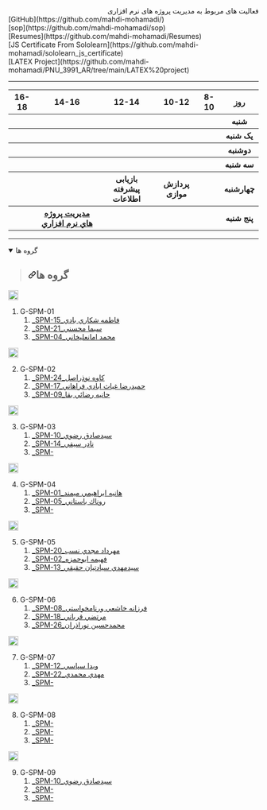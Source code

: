 <div dir='rtl' align='right'>
فعالیت های مربوط به مدیریت پروژه های نرم افزاری</div>
<div>
[GitHub](https://github.com/mahdi-mohamadi/)<br>
[sop](https://github.com/mahdi-mohamadi/sop)<br>
[Resumes](https://github.com/mahdi-mohamadi/Resumes)<br>
[JS Certificate From Sololearn](https://github.com/mahdi-mohamadi/sololearn_js_certificate)<br>
[LATEX Project](https://github.com/mahdi-mohamadi/PNU_3991_AR/tree/main/LATEX%20project)
</div>
<hr style='size:12px;color:#CCC'>
<div dir="ltr">
<table>
  <tbody><tr>
    <th>16-18</th>
    <th>14-16</th>
    <th>12-14</th>
    <th>10-12</th>
    <th>8-10</th>
    <th>روز</th>
  </tr>
  <tr>
    <th></th>
    <th></th>
    <th></th>
    <th></th>
    <th></th>
    <th>شنبه</th>
  </tr>
   <tr>
    <th></th>
    <th></th>
    <th></th>
    <th></th>
    <th></th>
    <th>یک شنبه</th>
  </tr>
   <tr>
    <th></th>
    <th></th>
    <th></th>
    <th></th>
    <th></th>
    <th>دوشنبه</th>
  </tr>
   <tr>
    <th></th>
    <th></th>
    <th></th>
    <th></th>
    <th></th>
    <th>سه شنبه</th>
  </tr>
   <tr>
    <th></th>
    <th></th>
    <th>بازیابی پیشرفته اطلاعات</th>
    <th>پردازش موازی</th>
     <th></th>
    <th>چهارشنبه</th>
  </tr>
   <tr>
    <th></th>
     <th><a href="https://github.com/AliRazavi-edu/PNU_3991/tree/master/_MSc/SoftwareProjectManagement#TOC">مديريت پروژه هاي نرم افزاري</a></th>
     <th></th>
     <th></th>
    <th></th>
    <th>پنج شنبه</th>
  </tr>
</tbody></table>
</div>
<hr style='size:12px;color:#CCC'>
<details open="">
    <summary>گروه ها</summary>
<blockquote>
<h2><a id="user-content-گروه-ها" class="anchor" aria-hidden="true" href="#گروه-ها"><svg class="octicon octicon-link" viewBox="0 0 16 16" version="1.1" width="16" height="16" aria-hidden="true"><path fill-rule="evenodd" d="M7.775 3.275a.75.75 0 001.06 1.06l1.25-1.25a2 2 0 112.83 2.83l-2.5 2.5a2 2 0 01-2.83 0 .75.75 0 00-1.06 1.06 3.5 3.5 0 004.95 0l2.5-2.5a3.5 3.5 0 00-4.95-4.95l-1.25 1.25zm-4.69 9.64a2 2 0 010-2.83l2.5-2.5a2 2 0 012.83 0 .75.75 0 001.06-1.06 3.5 3.5 0 00-4.95 0l-2.5 2.5a3.5 3.5 0 004.95 4.95l1.25-1.25a.75.75 0 00-1.06-1.06l-1.25 1.25a2 2 0 01-2.83 0z"></path></svg></a>گروه ها</h2>
</blockquote>
<p><a href="#TOC"><kbd><g-emoji class="g-emoji" alias="leftwards_arrow_with_hook" fallback-src="https://github.githubassets.com/images/icons/emoji/unicode/21a9.png"><img class="emoji" alt="leftwards_arrow_with_hook" height="20" width="20" src="https://github.githubassets.com/images/icons/emoji/unicode/21a9.png"></g-emoji></kbd></a>
<a name="user-content-g-s01"></a></p>
<ol>
<li>G-SPM-01
<ol>
<li><a href="https://github.com/AliRazavi-edu/PNU_3991/tree/master/_MSc/SoftwareProjectManagement/15_%D9%81%D8%A7%D8%B7%D9%85%D9%87%20%D8%B4%D9%83%D8%A7%D8%B1%D9%8A%20%D8%A8%D8%A7%D8%AF%D9%8A">_SPM-15_فاطمه شكاري بادي</a></li>
<li><a href="https://github.com/AliRazavi-edu/PNU_3991/tree/master/_MSc/SoftwareProjectManagement/21_%D8%B3%D9%8A%D9%85%D8%A7%20%D9%85%D8%AD%D8%B3%D9%86%D9%8A">_SPM-21_سيما محسني</a></li>
<li><a href="https://github.com/AliRazavi-edu/PNU_3991/tree/master/_MSc/SoftwareProjectManagement/04_%D9%85%D8%AD%D9%85%D8%AF%20%D8%A7%D9%85%D8%A7%D9%86%D8%B9%D9%84%D9%8A%D8%AE%D8%A7%D9%86%D9%8A">_SPM-04_محمد امانعليخاني</a></li>
</ol>
</li>
</ol>
<p><a href="#TOC"><kbd><g-emoji class="g-emoji" alias="leftwards_arrow_with_hook" fallback-src="https://github.githubassets.com/images/icons/emoji/unicode/21a9.png"><img class="emoji" alt="leftwards_arrow_with_hook" height="20" width="20" src="https://github.githubassets.com/images/icons/emoji/unicode/21a9.png"></g-emoji></kbd></a>
<a name="user-content-g-s01"></a></p>
<ol start="2">
<li>G-SPM-02
<ol>
<li><a href="https://github.com/AliRazavi-edu/PNU_3991/tree/master/_MSc/SoftwareProjectManagement/24_%D9%83%D8%A7%D9%88%D9%87%20%D9%86%D9%88%D8%B0%D8%B1%D8%A7%D8%B5%D9%84">_SPM-24_كاوه نوذراصل</a></li>
<li><a href="https://github.com/AliRazavi-edu/PNU_3991/tree/master/_MSc/SoftwareProjectManagement/17_%D8%AD%D9%85%D9%8A%D8%AF%D8%B1%D8%B6%D8%A7%20%D8%BA%D9%8A%D8%A7%D8%AB%20%D8%A7%D8%A8%D8%A7%D8%AF%D9%8A%20%D9%81%D8%B1%D8%A7%D9%87%D8%A7%D9%86%D9%8A">_SPM-17_حميدرضا غياث ابادي فراهاني</a></li>
<li><a href="https://github.com/AliRazavi-edu/PNU_3991/tree/master/_MSc/SoftwareProjectManagement/09_%D8%AD%D8%A7%D9%86%D9%8A%D9%87%20%D8%B1%D8%B6%D8%A7%D8%A6%D9%8A%20%D8%A8%D9%82%D8%A7">_SPM-09_حانيه رضائي بقا</a></li>
</ol>
</li>
</ol>
<p><a href="#TOC"><kbd><g-emoji class="g-emoji" alias="leftwards_arrow_with_hook" fallback-src="https://github.githubassets.com/images/icons/emoji/unicode/21a9.png"><img class="emoji" alt="leftwards_arrow_with_hook" height="20" width="20" src="https://github.githubassets.com/images/icons/emoji/unicode/21a9.png"></g-emoji></kbd></a>
<a name="user-content-g-s01"></a></p>
<ol start="3">
<li>G-SPM-03
<ol>
<li><a href="https://github.com/AliRazavi-edu/PNU_3991/tree/master/_MSc/SoftwareProjectManagement/10_%D8%B3%D9%8A%D8%AF%D8%B5%D8%A7%D8%AF%D9%82%20%D8%B1%D8%B6%D9%88%D9%8A">_SPM-10_سيدصادق رضوي</a></li>
<li><a href="https://github.com/AliRazavi-edu/PNU_3991/tree/master/_MSc/SoftwareProjectManagement/14_%D9%86%D8%A7%D8%AF%D8%B1%20%D8%B3%D9%8A%D9%81%D9%8A">_SPM-14_نادر سيفي</a></li>
<li><a href="/AliRazavi-edu/PNU_3991/blob/master/_MSc/SoftwareProjectManagement">_SPM-</a></li>
</ol>
</li>
</ol>
<p><a href="#TOC"><kbd><g-emoji class="g-emoji" alias="leftwards_arrow_with_hook" fallback-src="https://github.githubassets.com/images/icons/emoji/unicode/21a9.png"><img class="emoji" alt="leftwards_arrow_with_hook" height="20" width="20" src="https://github.githubassets.com/images/icons/emoji/unicode/21a9.png"></g-emoji></kbd></a>
<a name="user-content-g-s01"></a></p>
<ol start="4">
<li>G-SPM-04
<ol>
<li><a href="https://github.com/AliRazavi-edu/PNU_3991/tree/master/_MSc/SoftwareProjectManagement/01_%D9%87%D8%A7%D9%86%D9%8A%D9%87%20%D8%A7%D8%A8%D8%B1%D8%A7%D9%87%D9%8A%D9%85%D9%8A%20%D9%85%D9%8A%D9%85%D9%86%D8%AF">_SPM-01_هانيه ابراهيمي ميمند</a></li>
<li><a href="https://github.com/AliRazavi-edu/PNU_3991/tree/master/_MSc/SoftwareProjectManagement/05_%D8%B1%D9%88%D9%86%D8%A7%D9%83%20%D8%A8%D8%A7%D8%B3%D8%AA%D8%A7%D9%86%D9%8A">_SPM-05_روناك باستاني</a></li>
<li><a href="/AliRazavi-edu/PNU_3991/blob/master/_MSc/SoftwareProjectManagement">_SPM-</a></li>
</ol>
</li>
</ol>
<p><a href="#TOC"><kbd><g-emoji class="g-emoji" alias="leftwards_arrow_with_hook" fallback-src="https://github.githubassets.com/images/icons/emoji/unicode/21a9.png"><img class="emoji" alt="leftwards_arrow_with_hook" height="20" width="20" src="https://github.githubassets.com/images/icons/emoji/unicode/21a9.png"></g-emoji></kbd></a>
<a name="user-content-g-s01"></a></p>
<ol start="5">
<li>G-SPM-05
<ol>
<li><a href="https://github.com/AliRazavi-edu/PNU_3991/tree/master/_MSc/SoftwareProjectManagement/20_%D9%85%D9%87%D8%B1%D8%AF%D8%A7%D8%AF%20%D9%85%D8%AC%D8%AF%D9%8A%20%D9%86%D8%B3%D8%A8">_SPM-20_مهرداد مجدي نسب</a></li>
<li><a href="https://github.com/AliRazavi-edu/PNU_3991/tree/master/_MSc/SoftwareProjectManagement/02_%D9%81%D9%87%D9%8A%D9%85%D9%87%20%D8%A7%D8%A8%D9%88%D8%AD%D9%85%D8%B2%D9%87">_SPM-02_فهيمه ابوحمزه</a></li>
<li><a href="https://github.com/AliRazavi-edu/PNU_3991/tree/master/_MSc/SoftwareProjectManagement/13_%D8%B3%D9%8A%D8%AF%D9%85%D9%87%D8%AF%D9%8A%20%D8%B3%D9%8A%D8%A7%D8%AF%D8%AA%D9%8A%D8%A7%D9%86%20%D8%AD%D9%82%D9%8A%D9%82%D9%8A">_SPM-13_سيدمهدي سيادتيان حقيقي</a></li>
</ol>
</li>
</ol>
<p><a href="#TOC"><kbd><g-emoji class="g-emoji" alias="leftwards_arrow_with_hook" fallback-src="https://github.githubassets.com/images/icons/emoji/unicode/21a9.png"><img class="emoji" alt="leftwards_arrow_with_hook" height="20" width="20" src="https://github.githubassets.com/images/icons/emoji/unicode/21a9.png"></g-emoji></kbd></a>
<a name="user-content-g-s01"></a></p>
<ol start="6">
<li>G-SPM-06
<ol>
<li><a href="https://github.com/AliRazavi-edu/PNU_3991/tree/master/_MSc/SoftwareProjectManagement/08_%D9%81%D8%B1%D8%B2%D8%A7%D9%86%D9%87%20%D8%AE%D8%A7%D8%B4%D8%B9%D9%8A%20%D9%88%D8%B1%D9%86%D8%A7%D9%85%D8%AE%D9%88%D8%A7%D8%B3%D8%AA%D9%8A">_SPM-08_فرزانه خاشعي ورنامخواستي</a></li>
<li><a href="https://github.com/AliRazavi-edu/PNU_3991/tree/master/_MSc/SoftwareProjectManagement/18_%D9%85%D8%B1%D8%AA%D8%B6%D9%8A%20%D9%82%D8%B1%D8%A8%D8%A7%D9%86%D9%8A">_SPM-18_مرتضي قرباني</a></li>
<li><a href="https://github.com/AliRazavi-edu/PNU_3991/tree/master/_MSc/SoftwareProjectManagement/26_%D9%85%D8%AD%D9%85%D8%AF%D8%AD%D8%B3%D9%8A%D9%86%20%D9%86%D9%88%D8%B1%D8%A7%D8%B0%D8%B1%D8%A7%D9%86">_SPM-26_محمدحسين نوراذران</a></li>
</ol>
</li>
</ol>
<p><a href="#TOC"><kbd><g-emoji class="g-emoji" alias="leftwards_arrow_with_hook" fallback-src="https://github.githubassets.com/images/icons/emoji/unicode/21a9.png"><img class="emoji" alt="leftwards_arrow_with_hook" height="20" width="20" src="https://github.githubassets.com/images/icons/emoji/unicode/21a9.png"></g-emoji></kbd></a>
<a name="user-content-g-s01"></a></p>
<ol start="7">
<li>G-SPM-07
<ol>
<li><a href="https://github.com/AliRazavi-edu/PNU_3991/tree/master/_MSc/SoftwareProjectManagement/1115272_01/12_%D9%88%D9%8A%D8%AF%D8%A7%20%D8%B3%D9%BE%D8%A7%D8%B3%D9%8A">_SPM-12_ويدا سپاسي</a></li>
<li><a href="https://github.com/AliRazavi-edu/PNU_3991/tree/master/_MSc/SoftwareProjectManagement/1115272_01/22_%D9%85%D9%87%D8%AF%D9%8A%20%D9%85%D8%AD%D9%85%D8%AF%D9%8A">_SPM-22_مهدي محمدي</a></li>
<li><a href="/AliRazavi-edu/PNU_3991/blob/master/_MSc/SoftwareProjectManagement">_SPM-</a></li>
</ol>
</li>
</ol>
<p><a href="#TOC"><kbd><g-emoji class="g-emoji" alias="leftwards_arrow_with_hook" fallback-src="https://github.githubassets.com/images/icons/emoji/unicode/21a9.png"><img class="emoji" alt="leftwards_arrow_with_hook" height="20" width="20" src="https://github.githubassets.com/images/icons/emoji/unicode/21a9.png"></g-emoji></kbd></a>
<a name="user-content-g-s01"></a></p>
<ol start="8">
<li>G-SPM-08
<ol>
<li><a href="/AliRazavi-edu/PNU_3991/blob/master/_MSc/SoftwareProjectManagement">_SPM-</a></li>
<li><a href="/AliRazavi-edu/PNU_3991/blob/master/_MSc/SoftwareProjectManagement">_SPM-</a></li>
<li><a href="/AliRazavi-edu/PNU_3991/blob/master/_MSc/SoftwareProjectManagement">_SPM-</a></li>
</ol>
</li>
</ol>
<p><a href="#TOC"><kbd><g-emoji class="g-emoji" alias="leftwards_arrow_with_hook" fallback-src="https://github.githubassets.com/images/icons/emoji/unicode/21a9.png"><img class="emoji" alt="leftwards_arrow_with_hook" height="20" width="20" src="https://github.githubassets.com/images/icons/emoji/unicode/21a9.png"></g-emoji></kbd></a>
<a name="user-content-g-s01"></a></p>
<ol start="9">
<li>G-SPM-09
<ol>
<li><a href="https://github.com/AliRazavi-edu/PNU_3991/tree/master/_MSc/SoftwareProjectManagement/10_%D8%B3%D9%8A%D8%AF%D8%B5%D8%A7%D8%AF%D9%82%20%D8%B1%D8%B6%D9%88%D9%8A">_SPM-10_سيدصادق رضوي</a></li>
<li><a href="/AliRazavi-edu/PNU_3991/blob/master/_MSc/SoftwareProjectManagement">_SPM-</a></li>
<li><a href="/AliRazavi-edu/PNU_3991/blob/master/_MSc/SoftwareProjectManagement">_SPM-</a></li>
</ol>
</li>
</ol>
</details>

